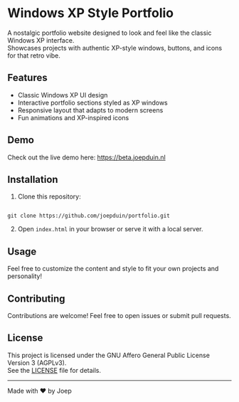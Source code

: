 # Windows XP Style Portfolio

A nostalgic portfolio website designed to look and feel like the classic Windows XP interface.  
Showcases projects with authentic XP-style windows, buttons, and icons for that retro vibe.

## Features

- Classic Windows XP UI design
- Interactive portfolio sections styled as XP windows
- Responsive layout that adapts to modern screens
- Fun animations and XP-inspired icons

## Demo

Check out the live demo here: https://beta.joepduin.nl

## Installation

1. Clone this repository:
```

git clone https://github.com/joepduin/portfolio.git

```
2. Open `index.html` in your browser or serve it with a local server.

## Usage

Feel free to customize the content and style to fit your own projects and personality!

## Contributing

Contributions are welcome! Feel free to open issues or submit pull requests.

## License

This project is licensed under the GNU Affero General Public License Version 3 (AGPLv3).  
See the [LICENSE](LICENSE) file for details.

---

Made with ❤️ by Joep
